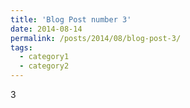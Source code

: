 ```yaml
---
title: 'Blog Post number 3'
date: 2014-08-14
permalink: /posts/2014/08/blog-post-3/
tags:
  - category1
  - category2
---
```


3